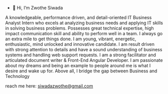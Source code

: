 - 👋 Hi, I’m Zwothe Siwada

A knowledgeable, performance driven, and detail-oriented IT Business 
Analyst Intern who excels at analyzing business needs and applying IT skills in 
solving business problems. Possesses great technical expertise, high impact 
communication skill and ability to perform well in a team. I always go an extra 
mile to get things done. I am young, vibrant, energetic, enthusiastic, mind 
unlocked and innovative candidate. I am result driven with strong attention to 
details and have a sound understanding of business systems and handling 
web support requests. I am a strong facilitator and articulated document 
writer & Front-End Angular Developer. I am passionate about my dreams and being an example to people 
around me is what I desire and wake up for. Above all, I bridge the gap 
between Business and Technology

reach me here: siwadazwothe@gmail.com


<!---
Zwothe-Siwada/Zwothe-Siwada is a ✨ special ✨ repository because its `README.md` (this file) appears on your GitHub profile.
You can click the Preview link to take a look at your changes.
--->
